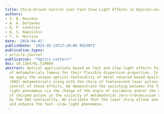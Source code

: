 ```yaml
---
title: Chirp-Driven Control over Fast-Slow Light Effects in Epsilon-near-Zero Metamaterials
authors:
- V. B. Novikov
- A. A. Dotsenko
- A. P. Leontiev
- K. S. Napolskii
- T. V. Murzina
date: '2024-04-01'
publishDate: '2025-03-15T17:20:00.992307Z'
publication_types:
- article-journal
publication: '*Optics Letters*'
doi: 10.1364/OL.520084
abstract: Optical applications based on fast and slow light effects force the usage
  of metamaterials famous for their flexible dispersion properties. In this work,
  we apply the unique optical nonlocality of metal nanorod-based epsilon-near-zero
  (ENZ) metamaterials along with the chirp of femtosecond laser pulses for astonishing
  control of these effects. We demonstrate the switching between the fast and slow
  light phenomena via the change of the angle of incidence and/or the central wavelength
  of chirped pulses in the vicinity of metamaterial zero-transmission regime mediated
  by the ENZ nonlocality. We elucidate that the laser chirp allows one to manipulate
  and enhance the fast--slow light phenomena.
---
```

